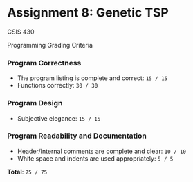 # Assignment 8: Genetic TSP
CSIS 430

Programming Grading Criteria

### Program Correctness
* The program listing is complete and correct: `15 / 15`
* Functions correctly: `30 / 30`

### Program Design
* Subjective elegance: `15 / 15`

### Program Readability and Documentation
* Header/Internal comments are complete and clear: `10 / 10`
* White space and indents are used appropriately: `5 / 5`

**Total**: `75 / 75`
